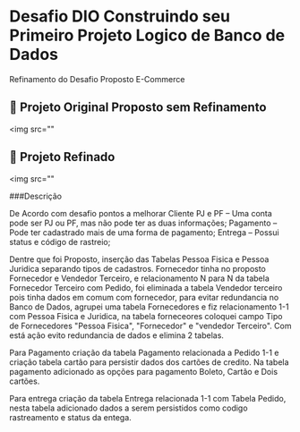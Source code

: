 # Desafio DIO Construindo seu Primeiro Projeto Logico de Banco de Dados


Refinamento do Desafio Proposto E-Commerce 

## 📘 Projeto Original Proposto sem Refinamento

<img src=""
## 📘 Projeto Refinado 


<img src=""

###Descrição 

De Acordo com desafio  pontos a melhorar 
Cliente PJ e PF – Uma conta pode ser PJ ou PF, mas não pode ter as duas informações;
Pagamento – Pode ter cadastrado mais de uma forma de pagamento;
Entrega – Possui status e código de rastreio;

Dentre que foi Proposto, inserção das Tabelas Pessoa Fisica e Pessoa Juridica separando tipos de cadastros.
Fornecedor tinha no proposto Fornecedor e Vendedor Terceiro, e relacionamento N para N da tabela Fornecedor 
Terceiro com Pedido, foi eliminada a tabela Vendedor terceiro pois tinha dados em comum com fornecedor, para 
evitar redundancia no Banco de Dados, agrupei uma tabela Fornecedores e fiz relacionamento 1-1 com Pessoa Fisica 
e Juridica, na tabela forneceores coloquei campo Tipo de Fornecedores "Pessoa Fisica", "Fornecedor" e "vendedor
Terceiro". Com está ação evito redundancia de dados e elimina 2 tabelas.

Para Pagamento criação da tabela Pagamento relacionada a Pedido 1-1 e criação tabela cartão para persistir dados
dos cartões de credito. Na tabela pagamento adicionado as opções para pagamento Boleto, Cartão e Dois cartões. 

Para entrega criação da tabela Entrega relacionada 1-1 com Tabela Pedido, nesta tabela adicionado dados a serem persistidos
como codigo rastreamento e status da entega.
